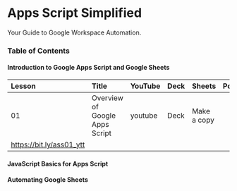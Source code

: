 # Apps Script Simplified 
Your Guide to Google Workspace Automation.

### Table of Contents

#### Introduction to Google Apps Script and Google Sheets
| Lesson | Title | YouTube | Deck | Sheets | Post |
|:---|:---|:---|:---|:---|:---|
|01| Overview of Google Apps Script | youtube | Deck | Make a copy |
https://bit.ly/ass01_ytt  |


#### JavaScript Basics for Apps Script

#### Automating Google Sheets
